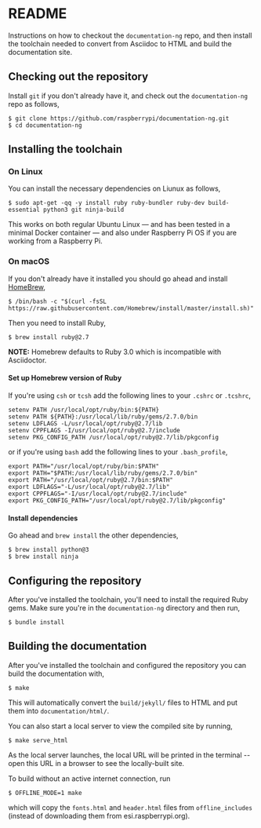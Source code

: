 # README

Instructions on how to checkout the `documentation-ng` repo, and then install the toolchain needed to convert from Asciidoc to HTML and build the documentation site.

## Checking out the repository

Install `git` if you don't already have it, and check out the `documentation-ng` repo as follows,
```
$ git clone https://github.com/raspberrypi/documentation-ng.git
$ cd documentation-ng
```

## Installing the toolchain

### On Linux

You can install the necessary dependencies on Liunux as follows,

```
$ sudo apt-get -qq -y install ruby ruby-bundler ruby-dev build-essential python3 git ninja-build
```

This works on both regular Ubuntu Linux — and has been tested in a minimal Docker container — and also under Raspberry Pi OS if you are working from a Raspberry Pi.

### On macOS

If you don't already have it installed you should go ahead and install [HomeBrew](https://brew.sh/), 

```
$ /bin/bash -c "$(curl -fsSL https://raw.githubusercontent.com/Homebrew/install/master/install.sh)"
```

Then you need to install Ruby,

```
$ brew install ruby@2.7
```

**NOTE:** Homebrew defaults to Ruby 3.0 which is incompatible with Asciidoctor.

#### Set up Homebrew version of Ruby

If you're using `csh` or `tcsh` add the following lines to your `.cshrc` or `.tcshrc`,

```
setenv PATH /usr/local/opt/ruby/bin:${PATH}
setenv PATH ${PATH}:/usr/local/lib/ruby/gems/2.7.0/bin
setenv LDFLAGS -L/usr/local/opt/ruby@2.7/lib
setenv CPPFLAGS -I/usr/local/opt/ruby@2.7/include
setenv PKG_CONFIG_PATH /usr/local/opt/ruby@2.7/lib/pkgconfig
```

or if you're using `bash` add the following lines to your `.bash_profile`,

```
export PATH="/usr/local/opt/ruby/bin:$PATH"
export PATH="$PATH:/usr/local/lib/ruby/gems/2.7.0/bin"
export PATH="/usr/local/opt/ruby@2.7/bin:$PATH"
export LDFLAGS="-L/usr/local/opt/ruby@2.7/lib"
export CPPFLAGS="-I/usr/local/opt/ruby@2.7/include"
export PKG_CONFIG_PATH="/usr/local/opt/ruby@2.7/lib/pkgconfig"
```

#### Install dependencies

Go ahead and `brew install` the other dependencies,

```
$ brew install python@3
$ brew install ninja
```

## Configuring the repository

After you've installed the toolchain, you'll need to install the required Ruby gems. Make sure you're in the `documentation-ng` directory and then run,
```
$ bundle install
```

## Building the documentation

After you've installed the toolchain and configured the repository you can build the documentation with,

```
$ make
```

This will automatically convert the `build/jekyll/` files to HTML and put them into `documentation/html/`.

You can also start a local server to view the compiled site by running,
```
$ make serve_html
```

As the local server launches, the local URL will be printed in the terminal -- open this URL in a browser to see the locally-built site.

To build without an active internet connection, run
```
$ OFFLINE_MODE=1 make
```
which will copy the `fonts.html` and `header.html` files from `offline_includes` (instead of downloading them from esi.raspberrypi.org).
